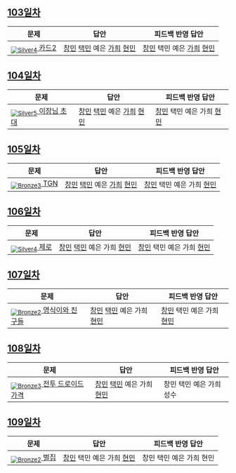 [Unrated]: https://user-images.githubusercontent.com/33937365/126247607-85783912-c11a-4d50-ac36-8cc7dcb75cd2.png
[Bronze5]: https://user-images.githubusercontent.com/33937365/126247611-e362d727-17a4-4737-a232-5827e185ab7c.png
[Bronze4]: https://user-images.githubusercontent.com/33937365/126247612-89cbc675-e1d4-43a2-950b-1cb014dca697.png
[Bronze3]: https://user-images.githubusercontent.com/33937365/126247613-b8408610-7bc4-40f8-804f-a30a45ddbb68.png
[Bronze2]: https://user-images.githubusercontent.com/33937365/126247614-d85dc6ff-a520-4c00-82bd-eb593b156bd8.png
[Bronze1]: https://user-images.githubusercontent.com/33937365/126247616-04b2ab30-9891-4b7b-8cb4-38e99b97e834.png
[Silver5]: https://user-images.githubusercontent.com/33937365/126247618-38c5c905-672b-4d75-808e-8a7d45ea577d.png
[Silver4]: https://user-images.githubusercontent.com/33937365/126247620-ba2d1b96-b0aa-4b88-80c5-71569c69bbc3.png
[Silver3]: https://user-images.githubusercontent.com/33937365/126247621-1b55b7f4-3a79-4348-8a63-f00c1813853e.png
[Silver2]: https://user-images.githubusercontent.com/33937365/126247622-a83b30a9-6618-4593-b775-6f6730afd3f6.png
[Silver1]: https://user-images.githubusercontent.com/33937365/126247625-8d82f8ab-6f95-4ef8-a243-be31f548596e.png

## [103일차](Day103)

| 문제                 | 답안 | 피드백 반영 답안 |
| -------------------- | ---- | ---------------- |
| [<sub>![Silver4]</sub> 카드2](https://www.acmicpc.net/problem/2164) | [창민](Day103/kcm_2164.java) [택민](Day103/jtm_2164.java) 예은 [가희](Day103/kkh_2164.java) [현민](Day103/shm_2164.java) | [창민](Day103/kcm_2164.java) 택민 예은 [가희](Day103/kkh_2164.java) [현민](DAy103/shm_2164.java)             |

## [104일차](Day104)

| 문제                 | 답안 | 피드백 반영 답안 |
| -------------------- | ---- | ---------------- |
| [<sub>![Silver5]</sub> 이장님 초대](https://www.acmicpc.net/problem/9237) | [창민](Day104/kcm_9237.java) [택민](Day104/jtm_9237.java) 예은 [가희](Day104/kkh_9237.java) [현민](Day104/shm_9237.java) | [창민](Day104/kcm_9237.java) 택민 예은 가희 [현민](Day104/shm_9237.java)             |

## [105일차](Day105)

| 문제                 | 답안 | 피드백 반영 답안 |
| -------------------- | ---- | ---------------- |
| [<sub>![Bronze3]</sub> TGN](https://www.acmicpc.net/problem/5063) | [창민](Day105/kcm_5063.java) [택민](Day105/jtm_5063.java) 예은 [가희](Day105/kkh_5063.java) [현민](Day105/shm_5063.java) | [창민](Day105/kcm_5063.java) 택민 예은 가희 [현민](Day105/shm_5063.java)             |

## [106일차](Day106)

| 문제                 | 답안 | 피드백 반영 답안 |
| -------------------- | ---- | ---------------- |
| [<sub>![Silver4]</sub> 제로](https://www.acmicpc.net/problem/10773) | [창민](Day106/kcm_10773.java) [택민](Day106/jtm_10773.java) 예은 가희 [현민](Day106/shm_10773.java) | [창민](Day106/kcm_10773.java) 택민 예은 가희 [현민](Day106/shm_10773.java)             |

## [107일차](Day107)

| 문제                 | 답안 | 피드백 반영 답안 |
| -------------------- | ---- | ---------------- |
| [<sub>![Bronze2]</sub> 영식이와 친구들](https://www.acmicpc.net/problem/1592) | [창민](Day107/kcm_1592.java) [택민](Day107/jtm_1592.java) 예은 가희 [현민](Day107/shm_1592.java) | [창민](Day107/kcm_1592.java) 택민 예은 가희 [현민](Day107/shm_1592.java)             |

## [108일차](Day108)

| 문제                 | 답안 | 피드백 반영 답안 |
| -------------------- | ---- | ---------------- |
| [<sub>![Bronze3]</sub> 전투 드로이드 가격](https://www.acmicpc.net/problem/5361) | [창민](Day108/kcm_5361.java) [택민](Day108/jtm_5361.java) 예은 가희 [현민](Day108/shm_5361.java) | 창민 택민 예은 가희 성수             |

## [109일차](Day109)

| 문제                 | 답안 | 피드백 반영 답안 |
| -------------------- | ---- | ---------------- |
| [<sub>![Bronze2]</sub> 벌집](https://www.acmicpc.net/problem/2292) | [창민](Day109/kcm_2292.java) 택민 예은 가희 [현민](Day109/shm_2292.java) | 창민 택민 예은 가희 현민             |
